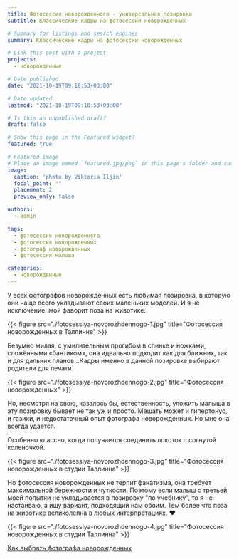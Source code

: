 ```yaml
---
title: Фотосессия новорожденного - универсальная позировка
subtitle: Классические кадры на фотосессии новорожденных

# Summary for listings and search engines
summary: Классические кадры на фотосессии новорожденных

# Link this post with a project
projects: 
  - новорожденные

# Date published
date: "2021-10-19T09:18:53+03:00"

# Date updated
lastmod: "2021-10-19T09:18:53+03:00"

# Is this an unpublished draft?
draft: false

# Show this page in the Featured widget?
featured: true

# Featured image
# Place an image named `featured.jpg/png` in this page's folder and customize its options here.
image:
  caption: 'photo by Viktoria Iljin'
  focal_point: ""
  placement: 2
  preview_only: false

authors:
  - admin

tags:
  - фотосессия новорожденного
  - фотосессия новорожденных
  - фотограф новорожденных
  - фотосессия малыша

categories:
  - новорожденные
---
```

У всех фотографов новорождённых есть любимая позировка, в которую они чаще всего укладывают своих маленьких моделей. 
И я не исключение: мой фаворит поза на животике. 

{{< figure src="./fotosessiya-novorozhdennogo-1.jpg" title="Фотосессия новорожденных в Таллинне" >}}

Безумно милая, с умилительным прогибом в спинке и ножками, сложёнными «бантиком», она идеально подходит как для ближних, так и для дальних планов...Кадры именно в данной позировке выбирают родители для печати.

{{< figure src="./fotosessiya-novorozhdennogo-2.jpg" title="Фотосессия новорожденных" >}}

Но, несмотря на свою, казалось бы, естественность, уложить малыша в эту позировку бывает не так уж и просто. Мешать может и гипертонус, и газики, и недостаточный опыт фотографа новорожденных.
Но мне она всегда удается.

Особенно классно, когда получается соединить локоток с согнутой коленочкой.

{{< figure src="./fotosessiya-novorozhdennogo-3.jpg" title="Фотосессия новорожденных в студии Таллинна" >}}

Но фотосессия новорожденных не терпит фанатизма, она требует максимальной бережности и чуткости. Поэтому если малыш с третьей моей попытки не укладывается в позировку "по учебнику", то я не настаиваю, а ищу вариант, подходящий нам обоим. Тем более что поза на животике великолепна в любых интерпретациях. ♥️

{{< figure src="./fotosessiya-novorozhdennogo-4.jpg" title="Фотосессия новорожденных в студии Таллинна" >}}

[Как выбрать фотографа новорожденных](https://www.lastefoto.ee/ru/post/kak-vybrat-fotografa-novorozhdennykh/)